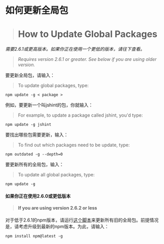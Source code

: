 # 如何更新全局包

> # How to Update Global Packages

*需要2.6.1或更高版本。如果你正在使用一个更低的版本，请往下查看。*

> *Requires version 2.6.1 or greater. See below if you are using older version.*

要更新全局包，请输入：

> To update global packages, type:

```
npm update -g < package >
```

例如，要更新一个叫jshint的包，你就输入：

> For example, to update a package called jshint, you'd type:

```
npm update -g jshint
```

要找出哪些包需要更新，输入：

> To find out which packages need to be update, type:

```
npm outdated -g --depth=0
```

要更新所有的全局包，输入：

> To update all global packages, type:

```
npm update -g
```

#### 如果你正在使用2.6.0或更低版本

> #### If you are using version 2.6.2 or less

对于低于2.6.1的npm版本，请运行[这个脚本](https://gist.github.com/othiym23/4ac31155da23962afd0e)来更新所有旧的全局包。前提情况是，请考虑升级到最新的npm版本。为此，请输入：

```
npm install npm@latest -g
```

